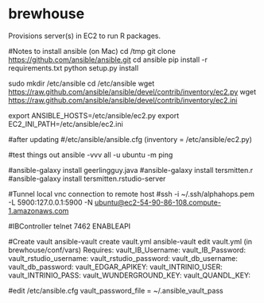 # brewhouse
Provisions server(s) in EC2 to run R packages.


#Notes to install ansible (on Mac)
cd /tmp
git clone https://github.com/ansible/ansible.git
cd ansible
pip install -r requirements.txt
python setup.py install

sudo mkdir /etc/ansible
cd /etc/ansible
wget https://raw.github.com/ansible/ansible/devel/contrib/inventory/ec2.py 
wget https://raw.github.com/ansible/ansible/devel/contrib/inventory/ec2.ini

export ANSIBLE_HOSTS=/etc/ansible/ec2.py
export EC2_INI_PATH=/etc/ansible/ec2.ini

#after updating 
#/etc/ansible/ansible.cfg  (inventory      = /etc/ansible/ec2.py)

#test things out
ansible -vvv all -u ubuntu -m ping

#ansible-galaxy install geerlingguy.java
#ansible-galaxy install tersmitten.r
#ansible-galaxy install tersmitten.rstudio-server

#Tunnel local vnc connection to remote host
#ssh -i ~/.ssh/alphahops.pem -L 5900:127.0.0.1:5900 -N ubuntu@ec2-54-90-86-108.compute-1.amazonaws.com


#IBController 
telnet <host> 7462
ENABLEAPI

#Create vault
ansible-vault create vault.yml
ansible-vault edit vault.yml (in brewhouse/conf/vars)
Requires:
	vault_IB_Username:
	vault_IB_Password:
	vault_rstudio_username:
	vault_rstudio_password:
	vault_db_username:
	vault_db_password:
	vault_EDGAR_APIKEY:
	vault_INTRINIO_USER:
	vault_INTRINIO_PASS:
	vault_WUNDERGROUND_KEY:
	vault_QUANDL_KEY:

#edit /etc/ansible.cfg
vault_password_file = ~/.ansible_vault_pass




